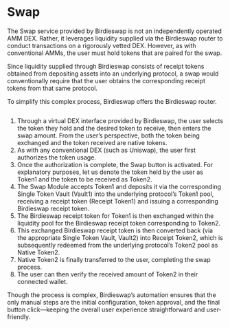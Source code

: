# Swap

The Swap service provided by Birdieswap is not an independently operated AMM DEX. Rather, it leverages liquidity supplied via the Birdieswap router to conduct transactions on a rigorously vetted DEX. However, as with conventional AMMs, the user must hold tokens that are paired for the swap.

Since liquidity supplied through Birdieswap consists of receipt tokens obtained from depositing assets into an underlying protocol, a swap would conventionally require that the user obtains the corresponding receipt tokens from that same protocol.

To simplify this complex process, Birdieswap offers the Birdieswap router.

<figure><img src="https://content.gitbook.com/content/lZQrEn5MW0lM7mThH3ST/blobs/QqRbH1qwIe4E93mm5oHr/%E1%84%89%E1%85%B3%E1%84%8F%E1%85%B3%E1%84%85%E1%85%B5%E1%86%AB%E1%84%89%E1%85%A3%E1%86%BA%202024-06-25%20%E1%84%8B%E1%85%A9%E1%84%92%E1%85%AE%202.09.45.png" alt=""><figcaption></figcaption></figure>

1. Through a virtual DEX interface provided by Birdieswap, the user selects the token they hold and the desired token to receive, then enters the swap amount. From the user’s perspective, both the token being exchanged and the token received are native tokens.
2. As with any conventional DEX (such as Uniswap), the user first authorizes the token usage.
3. Once the authorization is complete, the Swap button is activated. For explanatory purposes, let us denote the token held by the user as Token1 and the token to be received as Token2.
4. The Swap Module accepts Token1 and deposits it via the corresponding Single Token Vault (Vault1) into the underlying protocol’s Token1 pool, receiving a receipt token (Receipt Token1) and issuing a corresponding Birdieswap receipt token.
5. The Birdieswap receipt token for Token1 is then exchanged within the liquidity pool for the Birdieswap receipt token corresponding to Token2.
6. This exchanged Birdieswap receipt token is then converted back (via the appropriate Single Token Vault, Vault2) into Receipt Token2, which is subsequently redeemed from the underlying protocol’s Token2 pool as Native Token2.
7. Native Token2 is finally transferred to the user, completing the swap process.
8. The user can then verify the received amount of Token2 in their connected wallet.

Though the process is complex, Birdieswap’s automation ensures that the only manual steps are the initial configuration, token approval, and the final button click—keeping the overall user experience straightforward and user-friendly.
